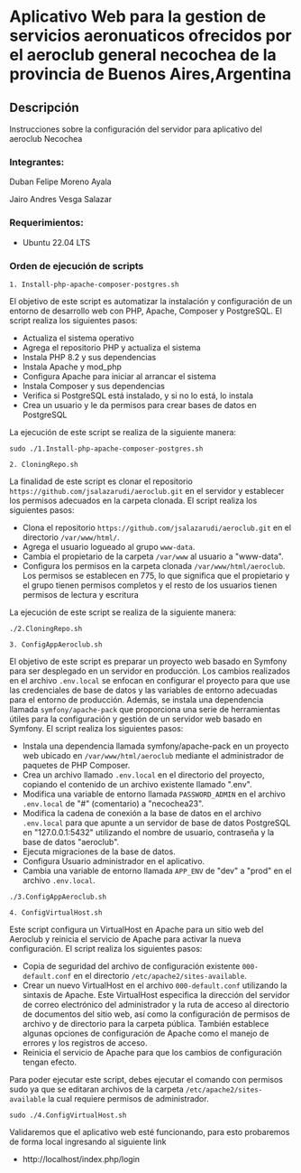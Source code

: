 # Aplicativo Web para la gestion de servicios aeronuaticos ofrecidos por el aeroclub general necochea de la provincia de Buenos Aires,Argentina

## Descripción
Instrucciones sobre la configuración del servidor para aplicativo del aeroclub Necochea

### Integrantes:

Duban Felipe Moreno Ayala

Jairo Andres Vesga Salazar

### Requerimientos: 

* Ubuntu 22.04 LTS

### Orden de ejecución de scripts

`1. Install-php-apache-composer-postgres.sh`

El objetivo de este script es automatizar la instalación y configuración de un entorno de desarrollo web con PHP, Apache, Composer y PostgreSQL. El script realiza los siguientes pasos:

+ Actualiza el sistema operativo
+ Agrega el repositorio PHP y actualiza el sistema
+ Instala PHP 8.2 y sus dependencias
+ Instala Apache y mod_php
+ Configura Apache para iniciar al arrancar el sistema
+ Instala Composer y sus dependencias
+ Verifica si PostgreSQL está instalado, y si no lo está, lo instala
+ Crea un usuario y le da permisos para crear bases de datos en PostgreSQL

La ejecución de este script se realiza de la siguiente manera:

```Console
sudo ./1.Install-php-apache-composer-postgres.sh
```

`2. CloningRepo.sh`

La finalidad de este script es clonar el repositorio `https://github.com/jsalazarudi/aeroclub.git` en el servidor y establecer los permisos adecuados en la carpeta clonada. El script realiza los siguientes pasos:

+ Clona el repositorio `https://github.com/jsalazarudi/aeroclub.git` en el directorio `/var/www/html/`.
+ Agrega el usuario logueado al grupo `www-data`.
+ Cambia el propietario de la carpeta `/var/www` al usuario a "www-data".
+ Configura los permisos en la carpeta clonada `/var/www/html/aeroclub`. Los permisos se establecen en 775, lo que  significa que el propietario y el grupo tienen permisos completos y el resto de los usuarios tienen permisos de lectura y escritura

La ejecución de este script se realiza de la siguiente manera:

```Console
./2.CloningRepo.sh
```

`3. ConfigAppAeroclub.sh`

El objetivo de este script es preparar un proyecto web basado en Symfony para ser desplegado en un servidor en producción. Los cambios realizados en el archivo `.env.local` se enfocan en configurar el proyecto para que use las credenciales de base de datos y las variables de entorno adecuadas para el entorno de producción. Además, se instala una dependencia llamada `symfony/apache-pack` que proporciona una serie de herramientas útiles para la configuración y gestión de un servidor web basado en Symfony. El script realiza los siguientes pasos:

+ Instala una dependencia llamada symfony/apache-pack en un proyecto web ubicado en `/var/www/html/aeroclub` mediante el administrador de paquetes de PHP Composer.
+ Crea un archivo llamado `.env.local` en el directorio del proyecto, copiando el contenido de un archivo existente llamado ".env".
+ Modifica una variable de entorno llamada `PASSWORD_ADMIN` en el archivo `.env.local` de "#" (comentario) a "necochea23".
+ Modifica la cadena de conexión a la base de datos en el archivo `.env.local` para que apunte a un servidor de base de datos PostgreSQL en "127.0.0.1:5432" utilizando el nombre de usuario, contraseña y la base de datos "aeroclub".
+ Ejecuta migraciones de la base de datos.
+ Configura Usuario administrador en el aplicativo.
+ Cambia una variable de entorno llamada `APP_ENV` de "dev" a "prod" en el archivo `.env.local`.

```Console
./3.ConfigAppAeroclub.sh
```

`4. ConfigVirtualHost.sh`

Este script configura un VirtualHost en Apache para un sitio web del Aeroclub y reinicia el servicio de Apache para activar la nueva configuración. El script realiza los siguientes pasos:

+ Copia de seguridad del archivo de configuración existente `000-default.conf` en el directorio `/etc/apache2/sites-available`.
+ Crear un nuevo VirtualHost en el archivo `000-default.conf` utilizando la sintaxis de Apache. Este VirtualHost especifica la dirección del servidor de correo electrónico del administrador y la ruta de acceso al directorio de documentos del sitio web, así como la configuración de permisos de archivo y de directorio para la carpeta pública. También establece algunas opciones de configuración de Apache como el manejo de errores y los registros de acceso.
+ Reinicia el servicio de Apache para que los cambios de configuración tengan efecto.

Para poder ejecutar este script, debes ejecutar el comando con permisos sudo ya que se editaran archivos de la carpeta `/etc/apache2/sites-available` la cual requiere permisos de administrador.

```Console
sudo ./4.ConfigVirtualHost.sh
```


Validaremos que el aplicativo web esté funcionando, para esto probaremos de forma local ingresando al siguiente link 

* http://localhost/index.php/login